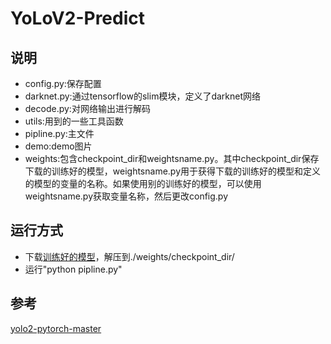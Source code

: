 # YoLoV2-Predict #
## 说明 ##
+ config.py:保存配置
+ darknet.py:通过tensorflow的slim模块，定义了darknet网络
+ decode.py:对网络输出进行解码
+ utils:用到的一些工具函数
+ pipline.py:主文件
+ demo:demo图片
+ weights:包含checkpoint_dir和weightsname.py。其中checkpoint_dir保存下载的训练好的模型，weightsname.py用于获得下载的训练好的模型和定义的模型的变量的名称。如果使用别的训练好的模型，可以使用weightsname.py获取变量名称，然后更改config.py
## 运行方式 ##
+ 下载[训练好的模型](https://pan.baidu.com/s/1wQaO0DLTsM14DF-HdrbS9g)，解压到./weights/checkpoint_dir/
+ 运行"python pipline.py"
## 参考 ##
[yolo2-pytorch-master](https://github.com/longcw/yolo2-pytorch)

